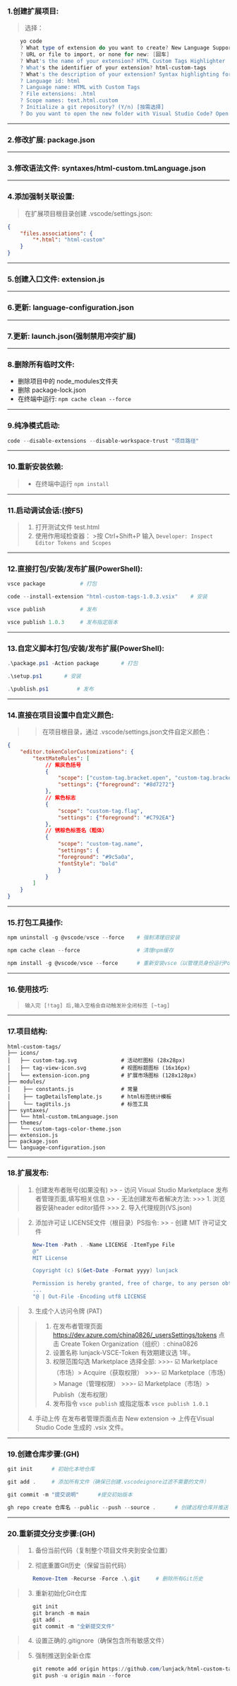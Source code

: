 ### 1.创建扩展项目:
> 选择：
```PowerShell
    yo code
    ? What type of extension do you want to create? New Language Support
    ? URL or file to import, or none for new: [回车]
    ? What's the name of your extension? HTML Custom Tags Highlighter
    ? What's the identifier of your extension? html-custom-tags
    ? What's the description of your extension? Syntax highlighting for custom [!tag][~tag] in HTML files
    ? Language id: html
    ? Language name: HTML with Custom Tags
    ? File extensions: .html
    ? Scope names: text.html.custom
    ? Initialize a git repository? (Y/n) [按需选择]
    ? Do you want to open the new folder with Visual Studio Code? Open with `code` [回车]
```
---
### 2.修改扩展: package.json

---
### 3.修改语法文件: syntaxes/html-custom.tmLanguage.json

---
### 4.添加强制关联设置:
> 在扩展项目根目录创建 .vscode/settings.json:
```JSON
{
    "files.associations": {
        "*.html": "html-custom"
    }
}
```
---
### 5.创建入口文件: extension.js

---
### 6.更新: language-configuration.json

---
### 7.更新: launch.json(强制禁用冲突扩展)

---
### 8.删除所有临时文件:​
- 删除项目中的 node_modules文件夹
- 删除 package-lock.json
- 在终端中运行: ` npm cache clean --force `

---
### 9.纯净模式启动:
```PowerShell
code --disable-extensions --disable-workspace-trust "项目路径"
```

---
### 10.重新安装依赖:​​
> -  在终端中运行 `npm install`

---
### 11.启动调试会话:(按F5)
>1. 打开测试文件 test.html
>2. 使用作用域检查器：
    >按 Ctrl+Shift+P 输入 `Developer: Inspect Editor Tokens and Scopes`

---
### 12.直接打包/安装/发布扩展(PowerShell):
```PowerShell
vsce package           # 打包

code --install-extension "html-custom-tags-1.0.3.vsix"    # 安装

vsce publish           # 发布

vsce publish 1.0.3     # 发布指定版本
```

---
### 13.自定义脚本打包/安装/发布扩展(PowerShell):
```PowerShell
.\package.ps1 -Action package       # 打包

.\setup.ps1       # 安装

.\publish.ps1         # 发布
```

---
### 14.直接在项目设置中自定义颜色:
>  >在​项目根目录​，通过 .vscode/settings.json文件自定义颜色：
```JSON
{
    "editor.tokenColorCustomizations": {
        "textMateRules": [
            // 紫灰色括号
            {
                "scope": ["custom-tag.bracket.open", "custom-tag.bracket.close"],
                "settings": {"foreground": "#8d7272"}
            },
            // 紫色标志
            {
                "scope": "custom-tag.flag",
                "settings": {"foreground": "#C792EA"}
            },
            // 锈棕色标签名（粗体）
            {
                "scope": "custom-tag.name",
                "settings": {
                "foreground": "#9c5a0a",
                "fontStyle": "bold"
                }
            }
        ]
    }
}
```

---
### 15.打包工具操作:
```PowerShell
npm uninstall -g @vscode/vsce --force    # 强制清理旧安装

npm cache clean --force                  # 清理npm缓存

npm install -g @vscode/vsce --force      # 重新安装vsce（以管理员身份运行PowerShell）

```

---
### 16.使用技巧:
>     输入完 [!tag] 后,输入空格会自动触发补全闭标签 [~tag]

---
### 17.项目结构:
    html-custom-tags/
    ├── icons/
    │   ├── custom-tag.svg              # 活动栏图标 (28x28px)
    │   ├── tag-view-icon.svg           # 视图标题图标 (16x16px)
    │   └── extension-icon.png          # 扩展市场图标 (128x128px)
    ├── modules/
    │    ├── constants.js               # 常量
    │    ├── tagDetailsTemplate.js      # html标签统计模板
    │    └── tagUtils.js                # 标签工具
    ├── syntaxes/
    │   └── html-custom.tmLanguage.json
    ├── themes/
    │   └── custom-tags-color-theme.json
    ├── extension.js
    ├── package.json
    └── language-configuration.json

---
### 18.扩展发布:
>1. 创建发布者账号(如果没有)
    >> - 访问 Visual Studio Marketplace 发布者管理页面,填写相关信息
    >> - 无法创建发布者解决方法:
        >>> 1. 浏览器安装header editor插件
        >>> 2. 导入代理规则(VS.json)

>2. 添加许可证 LICENSE文件（根目录）PS指令:
    >> - 创建 MIT 许可证文件
```PowerShell
        New-Item -Path . -Name LICENSE -ItemType File
        @"
        MIT License

        Copyright (c) $(Get-Date -Format yyyy) lunjack

        Permission is hereby granted, free of charge, to any person obtaining a copy
        ...
        "@ | Out-File -Encoding utf8 LICENSE
```
>3. 生成个人访问令牌 (PAT)
>   >1. 在发布者管理页面
        https://dev.azure.com/china0826/_usersSettings/tokens
        点击 Create Token
        Organization（组织）: china0826
>   >2. 设置名称
        lunjack-VSCE-Token    有效期建议选 1年。
>   >3. 权限范围勾选 Marketplace 选择全部:
        >>>- ☑️ Marketplace（市场）> Acquire（获取权限）
        >>>- ☑️ Marketplace（市场）> Manage（管理权限）
        >>>- ☑️ Marketplace（市场）> Publish（发布权限）
>   >4. 发布指令
        ` vsce publish `
        或指定版本
        ` vsce publish 1.0.1 `
>4. 手动上传
    在发布者管理页面点击 New extension → 上传在Visual Studio Code
    生成的 .vsix 文件。

---
### 19.创建仓库步骤:(GH)
```PowerShell
git init      # 初始化本地仓库

git add .     # 添加所有文件（确保已创建.vscodeignore过滤不需要的文件）

git commit -m "提交说明"      #提交初始版本

gh repo create 仓库名 --public --push --source .      # 创建远程仓库并推送（核心命令！）
```

---
### 20.重新提交分支步骤:(GH)
>    1. 备份当前代码（复制整个项目文件夹到安全位置）

>    2. 彻底重置Git历史（保留当前代码）
```PowerShell
        Remove-Item -Recurse -Force .\.git     # 删除所有Git历史
```
>    3. 重新初始化Git仓库
```PowerShell
        git init
        git branch -m main
        git add .
        git commit -m "全新提交文件"
```

>    4. 设置正确的.gitignore（确保包含所有敏感文件）

>    5. 强制推送到全新仓库
```PowerShell
        git remote add origin https://github.com/lunjack/html-custom-tags.git
        git push -u origin main --force
```